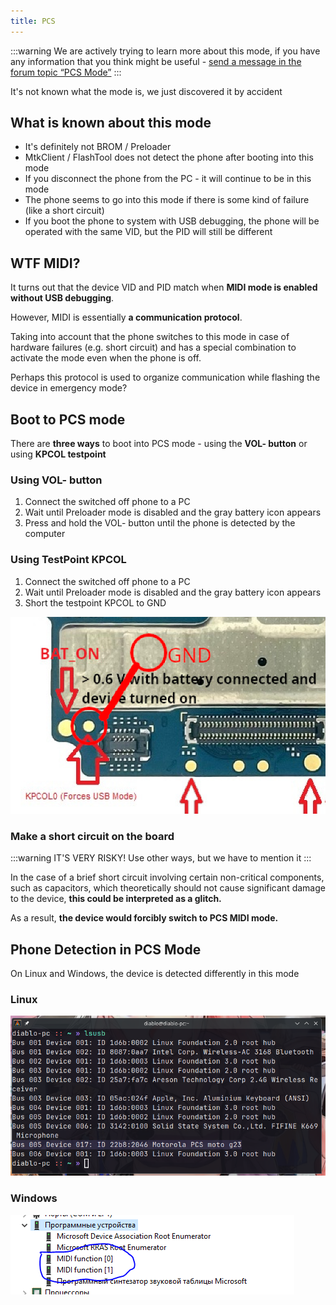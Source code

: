```yaml
---
title: PCS
---
```


:::warning
We are actively trying to learn more about this mode, if you have any information that you think might be useful - [send a message in the forum topic “PCS Mode”](https://github.com/orgs/moto-penangf/discussions/8)
:::

It's not known what the mode is, we just discovered it by accident

## What is known about this mode
- It's definitely not BROM / Preloader
- MtkClient / FlashTool does not detect the phone after booting into this mode
- If you disconnect the phone from the PC - it will continue to be in this mode
- The phone seems to go into this mode if there is some kind of failure (like a short circuit)
- If you boot the phone to system with USB debugging, the phone will be operated with the same VID, but the PID will still be different

## WTF MIDI?
It turns out that the device VID and PID match when **MIDI mode is enabled without USB debugging**.

However, MIDI is essentially **a communication protocol**. 

Taking into account that the phone switches to this mode in case of hardware failures (e.g. short circuit) and has a special combination to activate the mode even when the phone is off.

Perhaps this protocol is used to organize communication while flashing the device in emergency mode? 

## Boot to PCS mode
There are **three ways** to boot into PCS mode - using the **VOL- button** or using **KPCOL testpoint**

### Using VOL- button
1. Connect the switched off phone to a PC
2. Wait until Preloader mode is disabled and the gray battery icon appears
3. Press and hold the VOL- button until the phone is detected by the computer

### Using TestPoint KPCOL
1. Connect the switched off phone to a PC
2. Wait until Preloader mode is disabled and the gray battery icon appears
3. Short the testpoint KPCOL to GND

![Image](../../static/assets/pcs-mode-kpcol0.png)

### Make a short circuit on the board
:::warning
IT'S VERY RISKY! Use other ways, but we have to mention it
:::

In the case of a brief short circuit involving certain non-critical components, such as capacitors, which theoretically should not cause significant damage to the device, **this could be interpreted as a glitch.**

As a result, **the device would forcibly switch to PCS MIDI mode.**

## Phone Detection in PCS Mode
On Linux and Windows, the device is detected differently in this mode

### Linux
![Image](../../static/assets/pcs-mode-linux.png)

### Windows
![Image](../../static/assets/pcs-mode-windows.png)